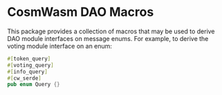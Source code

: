 # CosmWasm DAO Macros

This package provides a collection of macros that may be used to
derive DAO module interfaces on message enums. For example, to derive
the voting module interface on an enum:

```rust
#[token_query]
#[voting_query]
#[info_query]
#[cw_serde]
pub enum Query {}
```
